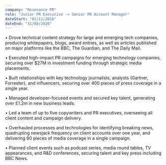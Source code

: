 ```yaml
---
company: "Resonance PR"
role: "Junior PR Executive -> Senior PR Account Manager"
dateStart: "01/11/2018"
dateEnd: "31/08/2020"
---
```


• Drove technical content strategy for large and emerging tech companies, producing whitepapers, blogs, award entries, as well as articles published on major platforms like the BBC, The Guardian, and The Daily Mail.

• Executed high-impact PR campaigns for emerging technology companies, securing over $27M in investment funding through strategic media placements.

• Built relationships with key technology journalists, analysts (Gartner, Forrester), and influencers, securing over 400 pieces of press coverage in a single year.

• Managed developer-focused events and secured key talent, generating over £1.2m in new business leads.

• Led a team of up to five copywriters and PR executives, overseeing all client content and campaign delivery.

• Overhauled processes and technologies for identifying breaking news, quadrupling newsjack frequency on client accounts over one year, and delivering 80 pieces of media coverage in a single campaign.

• Planned client events such as podcast series, media round tables, TV appearances, and R&D conferences, securing talent and key press including BBC News.
